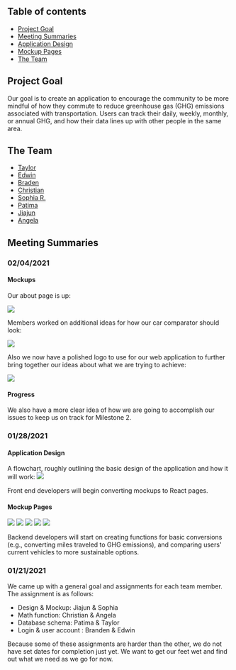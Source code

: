 ## Table of contents

* [Project Goal](#project-goal)
* [Meeting Summaries](#meeting-summaries)
* [Application Design](#application-design)
* [Mockup Pages](#mockup-pages)
* [The Team](#the-team)

## Project Goal
<p> Our goal is to create an application to encourage the community to be more mindful of how they commute to reduce greenhouse gas (GHG) emissions associated with transportation. Users can track their daily, weekly, monthly, or annual GHG, and how their data lines up with other people in the same area. </p>

## The Team

* [Taylor](https://github.com/tgabatin)
* [Edwin](https://github.com/edwin-zheng)
* [Braden](https://github.com/bradenbetz)
* [Christian](https://github.com/christianjensenv)
* [Sophia R.]()
* [Patima](https://github.com/patimapoochai)
* [Jiajun](https://github.com/JiajunK)
* [Angela](https://github.com/angcylau)

## Meeting Summaries

### 02/04/2021

#### Mockups 
<p>Our about page is up:</p>
<img src="images/about-page.png">

<p>Members worked on additional ideas for how our car comparator should look:</p>
<img src="images/car_comparator_mock.png">

<p>Also we now have a polished logo to use for our web application to further bring together our ideas about what we are trying to achieve:</p>
<img src="images/logo.png">

#### Progress
<p>We also have a more clear idea of how we are going to accomplish our issues to keep us on track for Milestone 2.</p>

### 01/28/2021

#### Application Design
A flowchart, roughly outlining the basic design of the application and how it will work:
<img src="images/flowchart.png">

Front end developers will begin converting mockups to React pages.

#### Mockup Pages
<img src="images/screen1.png">
<img src="images/screen2.png">
<img src="images/screen3.png">
<img src="images/screen4.png">
<img src="images/screen6.png">

Backend developers will start on creating functions for basic conversions (e.g., converting miles traveled to GHG emissions), and comparing users' current vehicles to more sustainable options.

### 01/21/2021
<p> We came up with a general goal and assignments for each team member. The assignment is as follows:</p>
<ul><li> Design & Mockup: Jiajun & Sophia </li>
  <li> Math function: Christian & Angela </li>
  <li> Database schema: Patima & Taylor </li>
  <li> Login & user account : Branden & Edwin </li></ul>
<p> Because some of these assignments are harder than the other, we do not have set dates for completion just yet. We want to get our feet wet and find out what we need as we go for now. </p>
